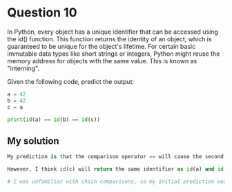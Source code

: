 # Question 10
In Python, every object has a unique identifier that can be accessed using the id() function. This function returns the identity of an object, which is guaranteed to be unique for the object's lifetime. For certain basic immutable data types like short strings or integers, Python might reuse the memory address for objects with the same value. This is known as "interning".

Given the following code, predict the output:


```python
a = 42
b = 42
c = a

print(id(a) == id(b) == id(c))
```

## My solution
```python
My prediction is that the comparison operator == will cause the second comparison to be True == id(c). If so, the output should be False. 

However, I think id(c) will return the same identifier as id(a) and id(b).

# I was unfamiliar with chain comparisons, so my initial prediction was incorrect. But I was familiar enough with the concept of interning to have gotten it right if I looked at the comparison operators accurately.
```